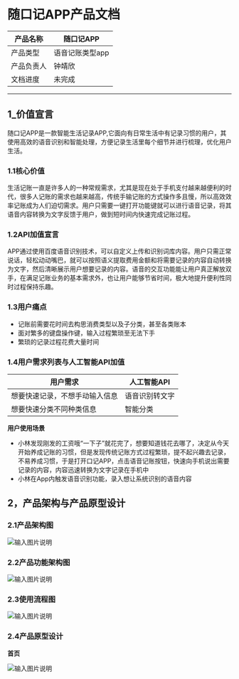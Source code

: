 # 随口记APP产品文档
| 产品名称   | 随口记APP      |
| ---------- | ----------- |
| 产品类型   | 语音记账类型app |
| 产品负责人 | 钟靖欣      |
| 文档进度 | 未完成 |

---


## **1_价值宣言**
随口记APP是一款智能生活记录APP,它面向有日常生活中有记录习惯的用户，其使用高效的语音识别和智能处理，方便记录生活里每个细节并进行梳理，优化用户生活。


### 1.1核心价值
生活记账一直是许多人的一种常规需求，尤其是现在处于手机支付越来越便利的时代，很多人记账的需求也越来越高，传统手输记账的方式操作多且慢，所以高效效率记账成为人们迫切需求。用户只需要一键打开功能键就可以进行语音记录，将其语音内容转换为文字反馈于用户，做到短时间内快速完成记账过程。

### 1.2API加值宣言
APP通过使用百度语音识别技术，可以自定义上传和识别词库内容。用户只需正常说话，轻松动动嘴巴，就可以按照语义提取费用金额和将需要记录的内容自动转换为文字，然后清晰展示用户想要记录的内容。语音的交互功能能让用户真正解放双手，在满足记账业务的基本需求外，也让用户能够节省时间，极大地提升便利性同时过程保持乐趣。

### 1.3用户痛点
- 记账前需要花时间去构思消费类型以及子分类，甚至各类账本
- 面对繁多的键盘操作键，输入过程繁琐至无法下手
- 繁琐的记录过程花费大量时间


### 1.4用户需求列表与人工智能API加值

用户需求 | 人工智能API
---|---
想要快速记录，不想手动输入信息 | 语音识别转文字
想要快速分类不同种类信息 | 智能分类

**用户使用场景**

- 小林发现刚发的工资哦“一下子”就花完了，想要知道钱花去哪了，决定从今天开始养成记账的习惯，但是发现传统记账方式过程繁琐，提不起兴趣去记录，不易养成习惯，于是打开口记APP，点击语音记账按钮，快速向手机说出需要记录的内容，内容迅速转换为文字记录在手机中
- 小林在App内触发语音识别功能，录入想让系统识别的语音内容

## 2，产品架构与产品原型设计
### 2.1产品架构图
![输入图片说明](https://images.gitee.com/uploads/images/2019/1223/171302_c36983c6_1648163.png "架构图.png")
### 2.2产品功能架构图
![输入图片说明](https://images.gitee.com/uploads/images/2019/1223/171343_138cfa20_1648163.png "功能架构.png")
### 2.3使用流程图
![输入图片说明](https://images.gitee.com/uploads/images/2019/1223/171449_f1cf7739_1648163.png "流程图.png")

### 2.4产品原型设计
 **首页** 

![输入图片说明](https://images.gitee.com/uploads/images/2019/1223/171542_74111788_1648163.jpeg "捕获.JPG")
